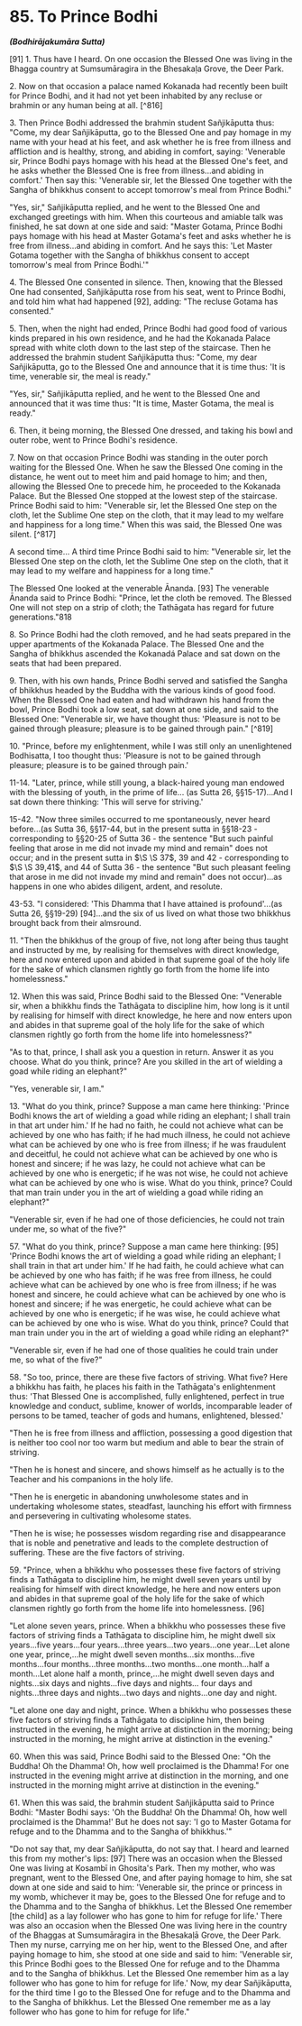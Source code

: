 # 85. To Prince Bodhi
***(Bodhirājakumāra Sutta)***

[91] 1. Thus have I heard. On one occasion the Blessed One was living in the Bhagga country at Sumsumāragira in the Bhesakaḷa Grove, the Deer Park.

2\. Now on that occasion a palace named Kokanada had recently been built for Prince Bodhi, and it had not yet been inhabited by any recluse or brahmin or any human being at all. [^816]

3\. Then Prince Bodhi addressed the brahmin student Sañjikāputta thus: "Come, my dear Sañjikāputta, go to the Blessed One and pay homage in my name with your head at his feet, and ask whether he is free from illness and affliction and is healthy, strong, and abiding in comfort, saying: 'Venerable sir, Prince Bodhi pays homage with his head at the Blessed One's feet, and he asks whether the Blessed One is free from illness...and abiding in comfort.' Then say this: 'Venerable sir, let the Blessed One together with the Sangha of bhikkhus consent to accept tomorrow's meal from Prince Bodhi."

"Yes, sir," Sañjikāputta replied, and he went to the Blessed One and exchanged greetings with him. When this courteous and amiable talk was finished, he sat down at one side and said: "Master Gotama, Prince Bodhi pays homage with his head at Master Gotama's feet and asks whether he is free from illness...and abiding in comfort. And he says this: 'Let Master Gotama together with the Sangha of bhikkhus consent to accept tomorrow's meal from Prince Bodhi.'"

4\. The Blessed One consented in silence. Then, knowing that the Blessed One had consented, Sañjikāputta rose from his seat, went to Prince Bodhi, and told him what had happened [92], adding: "The recluse Gotama has consented."

5\. Then, when the night had ended, Prince Bodhi had good food of various kinds prepared in his own residence, and he had
the Kokanada Palace spread with white cloth down to the last step of the staircase. Then he addressed the brahmin student Sañjikāputta thus: "Come, my dear Sañjikāputta, go to the Blessed One and announce that it is time thus: 'It is time, venerable sir, the meal is ready."

"Yes, sir," Sañjikāputta replied, and he went to the Blessed One and announced that it was time thus: "It is time, Master Gotama, the meal is ready."

6\. Then, it being morning, the Blessed One dressed, and taking his bowl and outer robe, went to Prince Bodhi's residence.

7\. Now on that occasion Prince Bodhi was standing in the outer porch waiting for the Blessed One. When he saw the Blessed One coming in the distance, he went out to meet him and paid homage to him; and then, allowing the Blessed One to precede him, he proceeded to the Kokanada Palace. But the Blessed One stopped at the lowest step of the staircase. Prince Bodhi said to him: "Venerable sir, let the Blessed One step on the cloth, let the Sublime One step on the cloth, that it may lead to my welfare and happiness for a long time." When this was said, the Blessed One was silent. [^817]

A second time... A third time Prince Bodhi said to him: "Venerable sir, let the Blessed One step on the cloth, let the Sublime One step on the cloth, that it may lead to my welfare and happiness for a long time."

The Blessed One looked at the venerable Ānanda. [93] The venerable Ānanda said to Prince Bodhi: "Prince, let the cloth be removed. The Blessed One will not step on a strip of cloth; the Tathāgata has regard for future generations."818

8\. So Prince Bodhi had the cloth removed, and he had seats prepared in the upper apartments of the Kokanada Palace. The Blessed One and the Sangha of bhikkhus ascended the Kokanadá Palace and sat down on the seats that had been prepared.

9\. Then, with his own hands, Prince Bodhi served and satisfied the Sangha of bhikkhus headed by the Buddha with the various kinds of good food. When the Blessed One had eaten and had withdrawn his hand from the bowl, Prince Bodhi took a low seat, sat down at one side, and said to the Blessed One: "Venerable sir, we have thought thus: 'Pleasure is not to be gained through pleasure; pleasure is to be gained through pain." [^819]

10\. "Prince, before my enlightenment, while I was still only an unenlightened Bodhisatta, I too thought thus: 'Pleasure is not to be gained through pleasure; pleasure is to be gained through pain.'

11-14. "Later, prince, while still young, a black-haired young man endowed with the blessing of youth, in the prime of life... (as Sutta 26, §§15-17)...And I sat down there thinking: 'This will serve for striving.'

15-42. "Now three similes occurred to me spontaneously, never heard before...(as Sutta 36, §§17-44, but in the present sutta in §§18-23 - corresponding to §§20-25 of Sutta 36 - the sentence "But such painful feeling that arose in me did not invade my mind and remain" does not occur; and in the present sutta in $\S \S 37$, 39 and 42 - corresponding to $\S \S 39,41$, and 44 of Sutta 36 - the sentence "But such pleasant feeling that arose in me did not invade my mind and remain" does not occur)...as happens in one who abides diligent, ardent, and resolute.

43-53. "I considered: 'This Dhamma that I have attained is profound'...(as Sutta 26, §§19-29) [94]...and the six of us lived on what those two bhikkhus brought back from their almsround.

11\. "Then the bhikkhus of the group of five, not long after being thus taught and instructed by me, by realising for themselves with direct knowledge, here and now entered upon and abided in that supreme goal of the holy life for the sake of which clansmen rightly go forth from the home life into homelessness."

12\. When this was said, Prince Bodhi said to the Blessed One: "Venerable sir, when a bhikkhu finds the Tathāgata to discipline him, how long is it until by realising for himself with direct knowledge, he here and now enters upon and abides in that supreme goal of the holy life for the sake of which clansmen rightly go forth from the home life into homelessness?"

"As to that, prince, I shall ask you a question in return. Answer it as you choose. What do you think, prince? Are you skilled in the art of wielding a goad while riding an elephant?"

"Yes, venerable sir, I am."

13\. "What do you think, prince? Suppose a man came here thinking: 'Prince Bodhi knows the art of wielding a goad while riding an elephant; I shall train in that art under him.' If he had no faith, he could not achieve what can be achieved by one who has faith; if he had much illness, he could not achieve what can
be achieved by one who is free from illness; if he was fraudulent and deceitful, he could not achieve what can be achieved by one who is honest and sincere; if he was lazy, he could not achieve what can be achieved by one who is energetic; if he was not wise, he could not achieve what can be achieved by one who is wise. What do you think, prince? Could that man train under you in the art of wielding a goad while riding an elephant?"

"Venerable sir, even if he had one of those deficiencies, he could not train under me, so what of the five?"

57\. "What do you think, prince? Suppose a man came here thinking: [95] 'Prince Bodhi knows the art of wielding a goad while riding an elephant; I shall train in that art under him.' If he had faith, he could achieve what can be achieved by one who has faith; if he was free from illness, he could achieve what can be achieved by one who is free from illness; if he was honest and sincere, he could achieve what can be achieved by one who is honest and sincere; if he was energetic, he could achieve what can be achieved by one who is energetic; if he was wise, he could achieve what can be achieved by one who is wise. What do you think, prince? Could that man train under you in the art of wielding a goad while riding an elephant?"

"Venerable sir, even if he had one of those qualities he could train under me, so what of the five?"

58\. "So too, prince, there are these five factors of striving. What five? Here a bhikkhu has faith, he places his faith in the Tathāgata's enlightenment thus: 'That Blessed One is accomplished, fully enlightened, perfect in true knowledge and conduct, sublime, knower of worlds, incomparable leader of persons to be tamed, teacher of gods and humans, enlightened, blessed.'

"Then he is free from illness and affliction, possessing a good digestion that is neither too cool nor too warm but medium and able to bear the strain of striving.

"Then he is honest and sincere, and shows himself as he actually is to the Teacher and his companions in the holy life.

"Then he is energetic in abandoning unwholesome states and in undertaking wholesome states, steadfast, launching his effort with firmness and persevering in cultivating wholesome states.

"Then he is wise; he possesses wisdom regarding rise and disappearance that is noble and penetrative and leads to the complete destruction of suffering. These are the five factors of striving.

59\. "Prince, when a bhikkhu who possesses these five factors of striving finds a Tathāgata to discipline him, he might dwell seven years until by realising for himself with direct knowledge, he here and now enters upon and abides in that supreme goal of the holy life for the sake of which clansmen rightly go forth from the home life into homelessness. [96]

"Let alone seven years, prince. When a bhikkhu who possesses these five factors of striving finds a Tathāgata to discipline him, he might dwell six years...five years...four years...three years...two years...one year...Let alone one year, prince,...he might dwell seven months...six months...five months...four months...three months...two months...one month...half a month...Let alone half a month, prince,...he might dwell seven days and nights...six days and nights...five days and nights... four days and nights...three days and nights...two days and nights...one day and night.

"Let alone one day and night, prince. When a bhikkhu who possesses these five factors of striving finds a Tathāgata to discipline him, then being instructed in the evening, he might arrive at distinction in the morning; being instructed in the morning, he might arrive at distinction in the evening."

60\. When this was said, Prince Bodhi said to the Blessed One: "Oh the Buddha! Oh the Dhamma! Oh, how well proclaimed is the Dhamma! For one instructed in the evening might arrive at distinction in the morning, and one instructed in the morning might arrive at distinction in the evening."

61\. When this was said, the brahmin student Sañjikāputta said to Prince Bơdhi: "Master Bodhi says: 'Oh the Buddha! Oh the Dhamma! Oh, how well proclaimed is the Dhamma!' But he does not say: 'I go to Master Gotama for refuge and to the Dhamma and to the Sangha of bhikkhus.'"

"Do not say that, my dear Sañjikāputta, do not say that. I heard and learned this from my mother's lips: [97] There was an occasion when the Blessed One was living at Kosambī in Ghosita's Park. Then my mother, who was pregnant, went to the Blessed One, and after paying homage to him, she sat down at one side and said to him: 'Venerable sir, the prince or princess in my womb, whichever it may be, goes to the Blessed One for refuge and to the Dhamma and to the Sangha of bhikkhus. Let the Blessed One remember [the child] as a lay follower who has
gone to him for refuge for life.' There was also an occasion when the Blessed One was living here in the country of the Bhaggas at Sumsumāragira in the Bhesakaḷā Grove, the Deer Park. Then my nurse, carrying me on her hip, went to the Blessed One, and after paying homage to him, she stood at one side and said to him: 'Venerable sir, this Prince Bodhi goes to the Blessed One for refuge and to the Dhamma and to the Sangha of bhikkhus. Let the Blessed One remember him as a lay follower who has gone to him for refuge for life.' Now, my dear Sañjikāputta, for the third time I go to the Blessed One for refuge and to the Dhamma and to the Sangha of bhikkhus. Let the Blessed One remember me as a lay follower who has gone to him for refuge for life."
